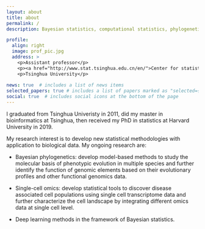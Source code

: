 ```yaml
---
layout: about
title: about
permalink: /
description: Bayesian statistics, computational statistics, phylogenetics, bioinformatics

profile:
  align: right
  image: prof_pic.jpg
  address: >
    <p>Assistant professor</p>
    <p><a href="http://www.stat.tsinghua.edu.cn/en/">Center for statistical science</a></p>
    <p>Tsinghua University</p>
 
news: true  # includes a list of news items
selected_papers: true # includes a list of papers marked as "selected={true}"
social: true  # includes social icons at the bottom of the page
---
```


I graduated from Tsinghua Univeristy in 2011, did my master in bioinformatics at Tsinghua, then received my PhD in statistics at Harvard University in 2019. 

My research interest is  to develop new statistical methodologies with application to biological data. My ongoing research are: 

* Bayesian phylogenetics: develop model-based methods to study the molecular basis of phenotypic evolution in multiple species and further identify the function of genomic elements based on their evolutionary profiles and other functional genomics data.

* Single-cell omics: develop statistical tools to discover disease associated cell populations using single cell transcriptome data and further characterize the cell landscape by integrating different omics data at single cell level.

* Deep learning methods in the framework of Bayesian statistics.
